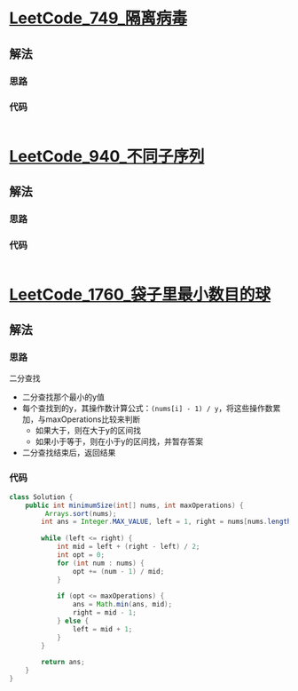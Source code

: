 # [LeetCode_749_隔离病毒](https://leetcode.cn/problems/contain-virus/)
## 解法
### 思路

### 代码
```java

```
# [LeetCode_940_不同子序列](https://leetcode.cn/problems/distinct-subsequences-ii/)
## 解法
### 思路

### 代码
```java

```
# [LeetCode_1760_袋子里最小数目的球](https://leetcode.cn/problems/minimum-limit-of-balls-in-a-bag/)
## 解法
### 思路
二分查找
- 二分查找那个最小的y值
- 每个查找到的y，其操作数计算公式：`(nums[i] - 1) / y`，将这些操作数累加，与maxOperations比较来判断
  - 如果大于，则在大于y的区间找
  - 如果小于等于，则在小于y的区间找，并暂存答案
- 二分查找结束后，返回结果
### 代码
```java
class Solution {
    public int minimumSize(int[] nums, int maxOperations) {
         Arrays.sort(nums);
        int ans = Integer.MAX_VALUE, left = 1, right = nums[nums.length - 1];
        
        while (left <= right) {
            int mid = left + (right - left) / 2;
            int opt = 0;
            for (int num : nums) {
                opt += (num - 1) / mid;
            }
            
            if (opt <= maxOperations) {
                ans = Math.min(ans, mid);
                right = mid - 1;
            } else {
                left = mid + 1;
            }
        }
        
        return ans;
    }
}
```